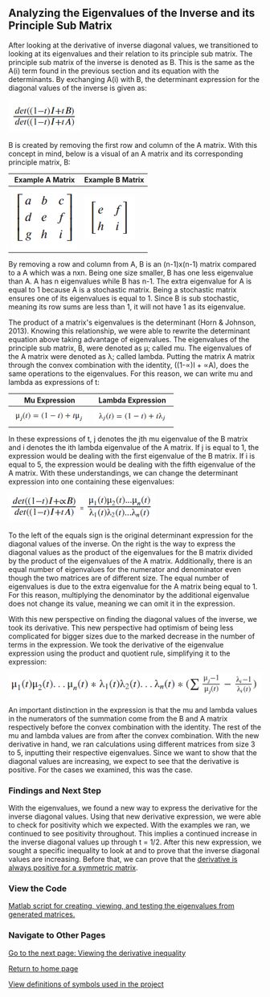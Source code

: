 ## Analyzing the Eigenvalues of the Inverse and its Principle Sub Matrix

After looking at the derivative of inverse diagonal values, we transitioned to looking at its eigenvalues and their relation to its principle sub matrix. The principle sub matrix of the inverse is denoted as B. This is the same as the A(i) term found in the previous section and its equation with the determinants. By exchanging A(i) with B, the determinant expression for the diagonal values of the inverse is given as:

![](images/determinant_expression_using_b.png)

B is created by removing the first row and column of the A matrix. With this concept in mind, below is a visual of an A matrix and its corresponding principle matrix, B:

| Example A Matrix | Example B Matrix|
| ----- | ----- |
| ![](images/example_a_matrix.png)| ![](images/example_b_matrix.png) | 



By removing a row and column from A, B is an (n-1)x(n-1) matrix compared to a A which was a nxn. Being one size smaller, B has one less eigenvalue than A. A has n eigenvalues while B has n-1. The extra eigenvalue for A is equal to 1 because A is a stochastic matrix. Being a stochastic matrix ensures one of its eigenvalues is equal to 1. Since B is sub stochastic, meaning its row sums are less than 1, it will not have 1 as its eigenvalue.

The product of a matrix's eigenvalues is the determinant (Horn & Johnson, 2013). Knowing this relationship, we were able to rewrite the determinant equation above taking advantage of eigenvalues. The eigenvalues of the principle sub matrix, B, were denoted as μ; called mu. The eigenvalues of the A matrix were denoted as λ; called lambda. Putting the matrix A matrix through the convex combination with the identity, ((1-∝)I + ∝A), does the same operations to the eigenvalues. For this reason, we can write mu and lambda as expressions of t:

|Mu Expression | Lambda Expression|
| ----------  | ------------ |
|![](images/mu_expression.png)| ![](images/lambda_expression.png) |

In these expressions of t, j denotes the jth mu eigenvalue of the B matrix and i denotes the ith lambda eigenvalue of the A matrix. If j is equal to 1, the expression would be dealing with the first eigenvalue of the B matrix. If i is equal to 5, the expression would be dealing with the fifth eigenvalue of the A matrix. With these understandings, we can change the determinant expression into one containing these eigenvalues:
                     
![](images/eigenvalue_equation.png)

To the left of the equals sign is the original determinant expression for the diagonal values of the inverse. On the right is the way to express the diagonal values as the product of the eigenvalues for the B matrix divided by the product of the eigenvalues of the A matrix. Additionally, there is an equal number of eigenvalues for the numerator and denominator even though the two matrices are of different size. The equal number of eigenvalues is due to the extra eigenvalue for the A matrix being equal to 1. For this reason, multiplying the denominator by the additional eigenvalue does not change its value, meaning we can omit it in the expression.

With this new perspective on finding the diagonal values of the inverse, we took its derivative. This new perspective had optimism of being less complicated for bigger sizes due to the marked decrease in the number of terms in the expression. We took the derivative of the eigenvalue expression using the product and quotient rule, simplifying it to the expression:

![](images/eigenvalue_derivative.png)

An important distinction in the expression is that the mu and lambda values in the numerators of the summation come from the B and A matrix respectively before the convex combination with the identity. The rest of the mu and lambda values are from after the convex combination. With the new derivative in hand, we ran calculations using different matrices from size 3 to 5, inputting their respective eigenvalues. Since we want to show that the diagonal values are increasing, we expect to see that the derivative is positive. For the cases we examined, this was the case. 

### Findings and Next Step

With the eigenvalues, we found a new way to express the derivative for the inverse diagonal values. Using that new derivative expression, we were able to check for positivity which we expected. With the examples we ran, we continued to see positivity throughout. This implies a continued increase in the inverse diagonal values up through t = 1/2. After this new expression, we sought a specific inequality to look at and to prove that the inverse diagonal values are increasing. Before that, we can prove that the [derivative is always positive for a symmetric matrix](similarity_explanation.md).

### View the Code

[Matlab script for creating, viewing, and testing the eigenvalues from generated matrices.](code_files/evaluating_eigenvalues_trends.m)

### Navigate to Other Pages
[Go to the next page: Viewing the derivative inequality](inequality_findings.md)

[Return to home page](README.md)

[View definitions of symbols used in the project](definitions.md)



